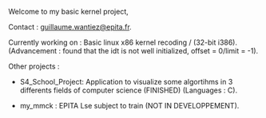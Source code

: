 Welcome to my basic kernel project,

Contact : guillaume.wantiez@epita.fr.

Currently working on : Basic linux x86 kernel recoding / (32-bit i386).
  (Advancement : found that the idt is not well initialized, offset = 0/limit = -1). 
  
  
Other projects : 

- S4_School_Project: Application to visualize some algortihms in 3 differents fields of computer science
                     (FINISHED) (Languages : C).
                     
- my_mmck : EPITA Lse subject to train (NOT IN DEVELOPPEMENT).

